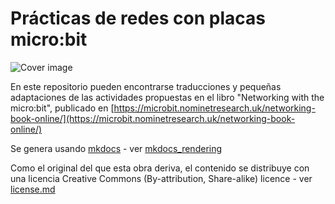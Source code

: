 Prácticas de redes con placas micro:bit
=======================================

![Cover image](introduction/cover.png)

En este repositorio pueden encontrarse traducciones y pequeñas adaptaciones de las actividades propuestas en el libro  "Networking with the micro:bit", publicado en [https://microbit.nominetresearch.uk/networking-book-online/](https://microbit.nominetresearch.uk/networking-book-online/)

Se genera usando [mkdocs](https://www.mkdocs.org/) - ver [mkdocs_rendering](mkdocs_rendering)

Como el original del que esta obra deriva, el contenido se distribuye con una licencia Creative Commons (By-attribution, Share-alike) licence - ver [license.md](License.txt)

